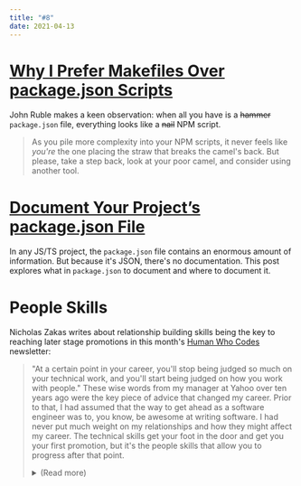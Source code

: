 ```yaml
---
title: "#8"
date: 2021-04-13
---
```

# [Why I Prefer Makefiles Over package.json Scripts](https://spin.atomicobject.com/2021/03/22/makefiles-vs-package-json-scripts/)

John Ruble makes a keen observation: when all you have is a ~~hammer~~ `package.json` file, everything looks like a ~~nail~~ NPM script.

> As you pile more complexity into your NPM scripts, it never feels like *you're* the one placing the straw that breaks the camel's back. But please, take a step back, look at your poor camel, and consider using another tool.

# [Document Your Project’s package.json File](https://spin.atomicobject.com/2019/05/20/document-package-json/)

In any JS/TS project, the `package.json` file contains an enormous amount of information. But because it's JSON, there's no documentation. This post explores what in `package.json` to document and where to document it.

# People Skills

Nicholas Zakas writes about relationship building skills being the key to reaching later stage promotions in this month's [Human Who Codes](https://humanwhocodes.com/) newsletter:

> "At a certain point in your career, you'll stop being judged so much on your technical work, and you'll start being judged on how you work with people." These wise words from my manager at Yahoo over ten years ago were the key piece of advice that changed my career. Prior to that, I had assumed that the way to get ahead as a software engineer was to, you know, be awesome at writing software. I had never put much weight on my relationships and how they might affect my career. The technical skills get your foot in the door and get you your first promotion, but it's the people skills that allow you to progress after that point.
>
> <details>
> <summary>(Read more)</summary>
>
> People skills are sometimes called "soft skills," though that really is a bit of a misnomer. There's nothing soft about working on relationships or looking for ways to resolve conflict and disagreements. In fact, I often tell my clients that the easy part of software engineering is the code, it's the people that are the hard part. Code isn't up all night because the baby was sick; code isn't in a bad mood because they got into a fight with their spouse; code isn't remembering something you said that upset them three months ago. People are always a wild card in any business, but in software engineering, where so many of us tend towards introversion, it becomes even more important to spend time on building and maintaining relationships.
>
> I remember one specific instance where this stuck out to me: I had stayed late to work on something and a colleague instant messaged me to ask for help on something. This was a colleague that I had had numerous unpleasant interactions with in the past few months. Upon continuing the conversation, I discovered that what they were "working on" was actually a side project, and I got angry. I didn't want to spend my work time helping on a side project. But I calmed down and decided that this would be a good way to build some rapport. By the end of the conversation, I had learned more about my colleague than I had in the past six months. We connected on a human level and talked about relationships and troubles and all kinds of things that were non-work related. The result? I never had another negative interaction with them again. In fact, I became the person they would confide in when they had a negative interaction with someone else.
>
> This isn't to say that you need to be best friends with everyone you work with. That's not humanly possible and way too much to ask. However, paying attention to the relationships you have with your colleagues, working through disagreements constructively, communicating effectively, and helping to get everyone on the same page are all key skills that you will need to have a long and successful career in software engineering.
>
> Think about the amount of time you spend learning new technical skills. Now think about how much time you've spent learning how to interact with people better. If there's a disparity, you may want to consider switching things up. Part of why I share the random books that I read in this newsletter is because a lot of them help me to understand and interact with other people better, and I hope that my recommendations will also help you do the same.

</details>